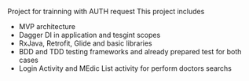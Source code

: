Project for trainning with AUTH request
This project includes
 - MVP architecture
 - Dagger DI in application and tesgint scopes
 - RxJava, Retrofit, Glide and basic libraries
 - BDD and TDD testing frameworks and already prepared test for both cases
 - Login Activity and MEdic List activity for perform doctors searchs

